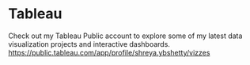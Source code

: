 # Tableau
Check out my Tableau Public account to explore some of my latest data visualization projects and interactive dashboards.
 https://public.tableau.com/app/profile/shreya.ybshetty/vizzes
